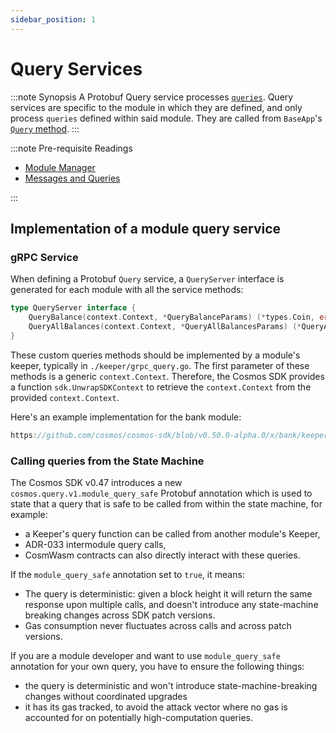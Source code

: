```yaml
---
sidebar_position: 1
---
```


# Query Services

:::note Synopsis
A Protobuf Query service processes [`queries`](./02-messages-and-queries.md#queries). Query services are specific to the module in which they are defined, and only process `queries` defined within said module. They are called from `BaseApp`'s [`Query` method](../../develop/advanced-concepts/00-baseapp.md#query).
:::

:::note Pre-requisite Readings

* [Module Manager](./01-module-manager.md)
* [Messages and Queries](./02-messages-and-queries.md)

:::

## Implementation of a module query service

### gRPC Service

When defining a Protobuf `Query` service, a `QueryServer` interface is generated for each module with all the service methods:

```go
type QueryServer interface {
	QueryBalance(context.Context, *QueryBalanceParams) (*types.Coin, error)
	QueryAllBalances(context.Context, *QueryAllBalancesParams) (*QueryAllBalancesResponse, error)
}
```

These custom queries methods should be implemented by a module's keeper, typically in `./keeper/grpc_query.go`. The first parameter of these methods is a generic `context.Context`. Therefore, the Cosmos SDK provides a function `sdk.UnwrapSDKContext` to retrieve the `context.Context` from the provided
`context.Context`.

Here's an example implementation for the bank module:

```go reference
https://github.com/cosmos/cosmos-sdk/blob/v0.50.0-alpha.0/x/bank/keeper/grpc_query.go
```

### Calling queries from the State Machine

The Cosmos SDK v0.47 introduces a new `cosmos.query.v1.module_query_safe` Protobuf annotation which is used to state that a query that is safe to be called from within the state machine, for example:

* a Keeper's query function can be called from another module's Keeper,
* ADR-033 intermodule query calls,
* CosmWasm contracts can also directly interact with these queries.

If the `module_query_safe` annotation set to `true`, it means:

* The query is deterministic: given a block height it will return the same response upon multiple calls, and doesn't introduce any state-machine breaking changes across SDK patch versions.
* Gas consumption never fluctuates across calls and across patch versions.

If you are a module developer and want to use `module_query_safe` annotation for your own query, you have to ensure the following things:

* the query is deterministic and won't introduce state-machine-breaking changes without coordinated upgrades
* it has its gas tracked, to avoid the attack vector where no gas is accounted for
 on potentially high-computation queries.
